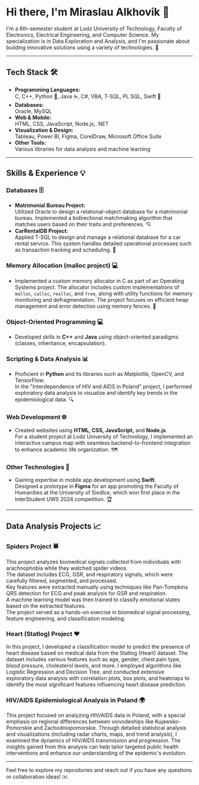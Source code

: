 # Hi there, I'm Miraslau Alkhovik 👋

I'm a 6th-semester student at Lodz University of Technology, Faculty of Electronics, Electrical Engineering, and Computer Science. My specialization is in Data Exploration and Analysis, and I'm passionate about building innovative solutions using a variety of technologies. 🚀

---

## Tech Stack 🛠️

- **Programming Languages:**  
  C, C++, Python 🐍, Java ☕, C#, VBA, T-SQL, PL SQL, Swift 🦋
- **Databases:**  
  Oracle, MySQL
- **Web & Mobile:**  
  HTML, CSS, JavaScript, Node.js, .NET
- **Visualization & Design:**  
  Tableau, Power BI, Figma, CorelDraw, Microsoft Office Suite
- **Other Tools:**  
  Various libraries for data analysis and machine learning

---

## Skills & Experience 💡

### Databases 🗄️
- **Matrimonial Bureau Project:**  
  Utilized Oracle to design a relational–object database for a matrimonial bureau. Implemented a bidirectional matchmaking algorithm that matches users based on their traits and preferences. 💘
- **CarRentalDB Project:**  
  Applied T-SQL to design and manage a relational database for a car rental service. This system handles detailed operational processes such as transaction tracking and scheduling. 🚗

### Memory Allocation (malloc project) 💻
- Implemented a custom memory allocator in C as part of an Operating Systems project. The allocator includes custom implementations of `malloc`, `calloc`, `realloc`, and `free`, along with utility functions for memory monitoring and defragmentation. The project focuses on efficient heap management and error detection using memory fences. 🔧

### Object-Oriented Programming 💻
- Developed skills in **C++** and **Java** using object-oriented paradigms (classes, inheritance, encapsulation).  

### Scripting & Data Analysis 📊
- Proficient in **Python** and its libraries such as Matplotlib, OpenCV, and TensorFlow.  
  In the "Interdependence of HIV and AIDS in Poland" project, I performed exploratory data analysis to visualize and identify key trends in the epidemiological data. 🔍

### Web Development 🌐
- Created websites using **HTML, CSS, JavaScript,** and **Node.js**.  
  For a student project at Lodz University of Technology, I implemented an interactive campus map with seamless backend-to-frontend integration to enhance academic life organization. 🗺️

### Other Technologies 📱
- Gaining expertise in mobile app development using **Swift**.  
  Designed a prototype in **Figma** for an app promoting the Faculty of Humanities at the University of Siedlce, which won first place in the InterStudent UWS 2024 competition. 🏆

---

## Data Analysis Projects 📈

### Spiders Project 🕷️
This project analyzes biomedical signals collected from individuals with arachnophobia while they watched spider videos.  
The dataset includes ECG, GSR, and respiratory signals, which were carefully filtered, segmented, and processed.  
Key features were extracted manually using techniques like Pan-Tompkins QRS detection for ECG and peak analysis for GSR and respiration.  
A machine learning model was then trained to classify emotional states based on the extracted features.  
The project served as a hands-on exercise in biomedical signal processing, feature engineering, and classification modeling.

### Heart (Statlog) Project ❤️
In this project, I developed a classification model to predict the presence of heart disease based on medical data from the Statlog (Heart) dataset. The dataset includes various features such as age, gender, chest pain type, blood pressure, cholesterol levels, and more. I employed algorithms like Logistic Regression and Decision Tree, and conducted extensive exploratory data analysis with correlation plots, box plots, and heatmaps to identify the most significant features influencing heart disease prediction.

### HIV/AIDS Epidemiological Analysis in Poland 🌍
This project focused on analyzing HIV/AIDS data in Poland, with a special emphasis on regional differences between voivodeships like Kujawsko-Pomorskie and Zachodniopomorskie. Through detailed statistical analysis and visualizations (including radar charts, maps, and trend analysis), I examined the dynamics of HIV/AIDS transmission and progression. The insights gained from this analysis can help tailor targeted public health interventions and enhance our understanding of the epidemic's evolution.

---

Feel free to explore my repositories and reach out if you have any questions or collaboration ideas! ✉️
